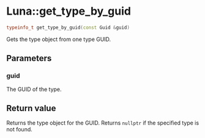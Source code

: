 # Luna::get_type_by_guid

```c++
typeinfo_t get_type_by_guid(const Guid &guid)
```

Gets the type object from one type GUID. 



## Parameters
### guid
The GUID of the type. 

## Return value
Returns the type object for the GUID. Returns `nullptr` if the specified type is not found. 

